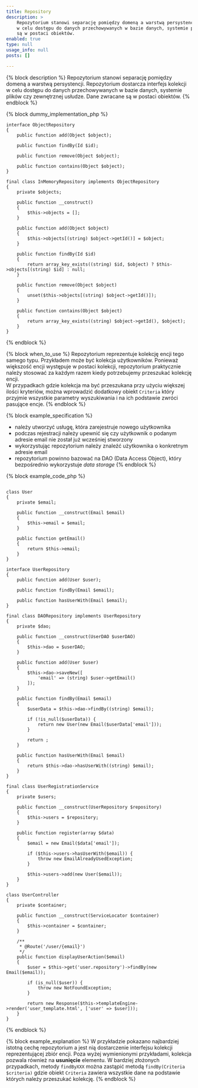 ```yaml
---
title: Repository
description: >
    Repozytorium stanowi separację pomiędzy domeną a warstwą persystencji. Repozytorium dostarcza interfejs kolekcji
    w celu dostępu do danych przechowywanych w bazie danych, systemie plików czy zewnętrznej usłudze. Dane zwracane
    są w postaci obiektów.
enabled: true
type: null 
usage_info: null
posts: []

---
```

{% block description %}
Repozytorium stanowi separację pomiędzy domeną a warstwą persystencji. Repozytorium dostarcza interfejs kolekcji
w celu dostępu do danych przechowywanych w bazie danych, systemie plików czy zewnętrznej usłudze. Dane zwracane
są w postaci obiektów.
{% endblock %}

{% block dummy_implementation_php %}
```language-php
interface ObjectRepository
{
    public function add(Object $object);
    
    public function findBy(Id $id);
    
    public function remove(Object $object);
    
    public function contains(Object $object);
}

final class InMemoryRepository implements ObjectRepository
{
    private $objects;
    
    public function __construct()
    {
        $this->objects = [];    
    }
    
    public function add(Object $object)
    {
        $this->objects[(string) $object->getId()] = $object;
    }
    
    public function findBy(Id $id)
    {
        return array_key_exists((string) $id, $object) ? $this->objects[(string) $id] : null;
    }
    
    public function remove(Object $object)
    {
        unset($this->objects[(string) $object->getId()]);
    }
    
    public function contains(Object $object)
    {
        return array_key_exists((string) $object->getId(), $object);
    }
}
```
{% endblock %}

{% block when_to_use %}
Repozytorium reprezentuje kolekcję encji tego samego typu. Przykładem może być kolekcja użytkowników. 
Ponieważ większość encji występuje w postaci kolekcji, repozytorium praktycznie należy stosować za każdym razem
kiedy potrzebujemy przeszukać kolekcję encji.  
W przypadkach gdzie kolekcja ma być przeszukana przy użyciu większej ilości kryteriów, można wprowadzić dodatkowy obiekt
``Criteria`` który przyjmie wszystkie parametry wyszukiwania i na ich podstawie zwróci pasujące encje. 
{% endblock %}

{% block example_specification %}
- należy utworzyć usługę, która zarejestruje nowego użytkownika
- podczas rejestracji należy upewnić się czy użytkownik o podanym adresie email nie został już wcześniej stworzony
- wykorzystując repozytorium należy znaleźć użytkownika o konkretnym adresie email
- repozytorium powinno bazować na DAO (Data Access Object), który bezpośrednio wykorzystuje *data storage*
{% endblock %}

{% block example_code_php %}
```language-php

class User
{
    private $email;
    
    public function __construct(Email $email)
    {
        $this->email = $email;    
    }
    
    public function getEmail()
    {
        return $this->email;   
    }
}

interface UserRepository
{
    public function add(User $user);
    
    public function findBy(Email $email);
    
    public function hasUserWith(Email $email);
}

final class DAORepository implements UserRepository
{
    private $dao;
    
    public function __construct(UserDAO $userDAO)
    {
        $this->dao = $userDAO;
    }
    
    public function add(User $user)
    {
        $this->dao->saveNew([
            'email' => (string) $user->getEmail()
        ]);
    }
    
    public function findBy(Email $email)
    {
        $userData = $this->dao->findBy((string) $email);
        
        if (!is_null($userData)) { 
            return new User(new Email($userData['email']));
        }
        
        return ;
    }
    
    public function hasUserWith(Email $email)
    {
        return $this->dao->hasUserWith((string) $email);
    }
}

final class UserRegistrationService
{
    private $users;
    
    public function __construct(UserRepository $repository)
    {
        $this->users = $repository;
    }
    
    public function register(array $data)
    {
        $email = new Email($data['email']);
        
        if ($this->users->hasUserWith($email)) {
            throw new EmailAlreadyUsedException;
        }
        
        $this->users->add(new User($email));
    }
}

class UserController
{
    private $container; 
    
    public function __construct(ServiceLocator $container)
    {
        $this->container = $container;    
    }
    
    /**
     * @Route('/user/{email}')
     */
    public function displayUserAction($email)
    {
        $user = $this->get('user.repository')->findBy(new Email($email));
        
        if (is_null($user)) {
            throw new NotFoundException;
        }
        
        return new Response($this->templateEngine->render('user_template.html', ['user' => $user]));
    }
}
```
{% endblock %}

{% block example_explanation %}
W przykładzie pokazano najbardziej istotną cechę repozytorium a jest nią dostarczenie interfejsu kolekcji 
reprezentującej zbiór encji. Poza wyżej wymienionymi przykładami, kolekcja pozwala również na **usunięcie** elementu.
W bardziej złożonych przypadkach, metody ``findByXXX`` można zastąpić metodą ``findBy(Criteria $criteria)`` gdzie
obiekt ``Criteria`` zawiera wszystkie dane na podstawie których należy przeszukać kolekcję.
{% endblock %}
